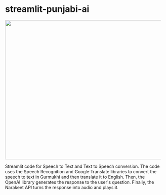 # streamlit-punjabi-ai

<img src="https://i.imgur.com/464xkkQ.png" width="800" height="450">

Streamlit code for Speech to Text and Text to Speech conversion. The code uses the Speech Recognition and Google Translate libraries to convert the speech to text in Gurmukhi and then translate it to English. Then, the OpenAI library generates the response to the user's question. Finally, the Narakeet API turns the response into audio and plays it.

